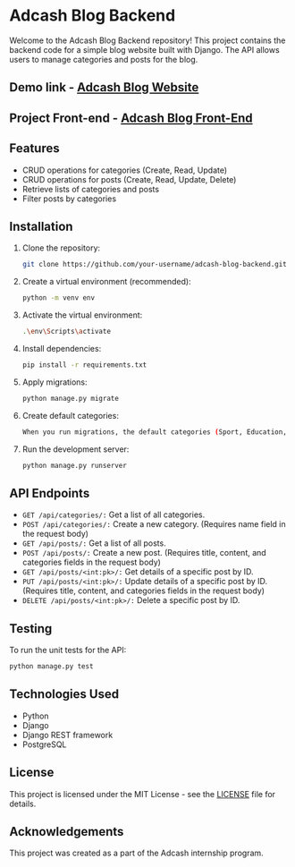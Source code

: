 # Adcash Blog Backend

Welcome to the Adcash Blog Backend repository! This project contains the backend code for a simple blog website built with Django. The API allows users to manage categories and posts for the blog.

## Demo link - [Adcash Blog Website](https://adcash-blog.vercel.app/)

## Project Front-end - [Adcash Blog Front-End](https://github.com/EldanizAkbar/adcash-blog-frontend)

## Features

- CRUD operations for categories (Create, Read, Update)
- CRUD operations for posts (Create, Read, Update, Delete)
- Retrieve lists of categories and posts
- Filter posts by categories

## Installation

1. Clone the repository:

   ```bash
   git clone https://github.com/your-username/adcash-blog-backend.git

2. Create a virtual environment (recommended):

   ```bash
   python -m venv env

3. Activate the virtual environment:       

   ```bash
   .\env\Scripts\activate
   
4. Install dependencies:

   ```bash
   pip install -r requirements.txt

5. Apply migrations:

   ```bash
   python manage.py migrate

6. Create default categories:

   ```bash
   When you run migrations, the default categories (Sport, Education, Science) will be created automatically.
   
7. Run the development server:

   ```bash
   python manage.py runserver


## API Endpoints

- ```GET /api/categories/:```  Get a list of all categories.
- ```POST /api/categories/:``` Create a new category. (Requires name field in the request body)
- ```GET /api/posts/:``` Get a list of all posts.
- ```POST /api/posts/:``` Create a new post. (Requires title, content, and categories fields in the request body)
- ```GET /api/posts/<int:pk>/:``` Get details of a specific post by ID.
- ```PUT /api/posts/<int:pk>/:``` Update details of a specific post by ID. (Requires title, content, and categories fields in the request body)
- ```DELETE /api/posts/<int:pk>/:``` Delete a specific post by ID.

## Testing

To run the unit tests for the API:

 ```bash
 python manage.py test
```

## Technologies Used

- Python
- Django
- Django REST framework
- PostgreSQL

## License

This project is licensed under the MIT License - see the [LICENSE](https://mit-license.org/) file for details.


## Acknowledgements

This project was created as a part of the Adcash internship program.























   
   
   
